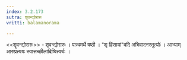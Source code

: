 ```yaml
---
index: 3.2.173
sutra: शॄवन्द्योरारुः
vritti: balamanorama

---
```

<<शॄवन्द्योरारुः>> - शृवन्द्योरारुः । पञ्चमर्थे षष्ठी । "शृ हिंसायां"वदि अभिवादनस्तुत्योः॑ । आभ्याम् आरुप्रत्ययः स्यात्तच्छीलादिष्वित्यर्थः । 
